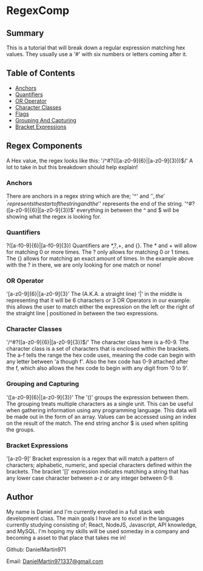 # RegexComp

## Summary

This is a tutorial that will break down a regular expression matching hex values. They usually use a '#' with six numbers or letters coming after it.

## Table of Contents
- [Anchors](#Anchors)
- [Quantifiers](#Quantifiers)
- [OR Operator](#OR_Operator)
- [Character Classes](#Character_Classes)
- [Flags](#Flags)
- [Grouping And Capturing](#G&R)
- [Bracket Expressions](#Bracket_Expressions)

## Regex Components

A Hex value, the regex looks like this: '/^#?(([a-z0-9]{6}|[a-z0-9]{3}))$/' A lot to take in but this breakdown should help explain!

### Anchors

There are anchors in a regex string which are the; '^' and '$', the '^' represents the start of the string and the '$' represents the end of the string.
'^#?([a-z0-9]{6}|[a-z0-9]{3})$' everything in between the ^ and $ will be showing what the regex is looking for.

### Quantifiers

?([a-f0-9]{6}|[a-f0-9]{3})
Quantifiers are *,?,+, and {}. The * and + will allow for matching 0 or more times. The ? only allows for matching 0 or 1 times. The {} allows for matching an exact amount of times. In the example above with the ? in there, we are only looking for one match or none!

### OR Operator

'[a-z0-9]{6}|[a-z0-9]{3}' 
The (A.K.A. a straight line) '|' in the middle is representing that it will be 6 characters or 3 OR Operators in our example: this allows the user to match either the expression on the left or the right of the straight line | positioned in between the two expressions.

### Character Classes

'/^#?([a-z0-9]{6}|[a-z0-9]{3})$/' 
The character class here is a-f0-9. The character class is a set of characters that is enclosed within the brackets. The a-f tells the range the hex code uses, meaning the code can begin with any letter between 'a though f'. Also the hex code has 0-9 attached after the f, which also allows the hex code to begin with any digit from '0 to 9'.

### Grouping and Capturing

'([a-z0-9]{6}|[a-z0-9]{3})' 
The '()' groups the expression between them. The grouping treats multiple characters as a single unit. This can be useful when gathering information using any programming language. This data will be made out in the form of an array. Values can be accessed using an index on the result of the match. The end string anchor $ is used when spliting the groups.

### Bracket Expressions

'[a-z0-9]' 
Bracket expression is a regex that will match a pattern of characters; alphabetic, numeric, and special characters defined within the brackets. The bracket '[]' expression indicates matching a string that has any lower case character between a-z or any integer between 0-9.

## Author

My name is Daniel and I'm currently enrolled in a full stack web development class. The main goals I have are to excel in the languages currently studying consisting of; React, NodeJS, Javascript, API knowledge, and MySQL. I'm hoping my skills will be used someday in a company and becoming a asset to that place that takes me in!

Github: DanielMartin971

Email: DanielMartin971337@gmail.com